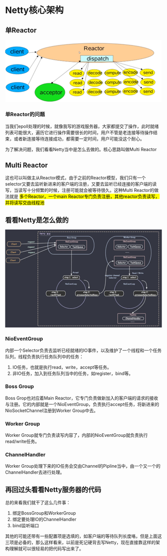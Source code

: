# Netty核心架构

## 单Reactor
![image](./Reactor.png)

### 单Reactor的问题

当我们epoll处理的时候，就像我写的游戏服务器，大家都提交了操作，此时就绪列表可能很大，遍历它进行操作需要很长的时间，用户不管是老连接等待操作结束，或者新连接等待连接成功，都需要一定时间，用户可能没这个耐心。

为了解决问题，我们看看Netty当中是怎么去做的。核心思路叫做Multi Reactor
## Multi Reactor
这也可以叫做主从Reactor模式，由于之前的Reactor模型，我们只有一个selector又要去监听新进来的客户端的注册，又要去监听已经连接的客户端的读写，当读写十分频繁的时候，注册可能就会被等待很久。这种Multi Reactor的做法就是
<mark>多个Reactor，一个main Reactor专门负责注册，其他reactor负责读写，并将读写交由线程池</mark>

## 看看Netty是怎么做的
![image](./Netty-module.png)

### NioEventGroup
内部一个Selector负责去监听已经就绪的IO事件，以及维护了一个线程和一个任务队列，线程负责执行任务队列中的任务：
1. IO任务，也就是执行read，write，accept等任务。
2. 非IO任务，加入到任务队列当中的任务，如register，bind等。

### Boss Group
Boss Grop也对应着Main Reactor，它专门负责做新加入的客户端的请求的接收与注册。它的内部就是一个NioEventGroup，负责执行accept任务，将新进来的NioSocketChannel注册到Worker Group中去。

### Worker Group
Worker Group就专门负责读写内容了，内部的NioEventGroup就负责执行read/write任务。

### ChannelHandler
Worker Group处理下来的IO任务会交由Channel的Pipline当中，由一个又一个的ChannelHandler去进行处理。

## 再回过头看看Netty服务器的代码
总的来看我们就干了这么几件事：
1. 绑定BossGroup和WorkerGroup
2. 绑定要处理IO的ChannelHandler
3. bind监听端口

其他的可能还带有一些配置项是选填的，如客户端的等待队列长度咯，但是上面这三项是必备的，那么这样看来，以前是死记硬背去写Netty，现在直接靠这样的架构理解就可以很轻易的把代码写出来了。
